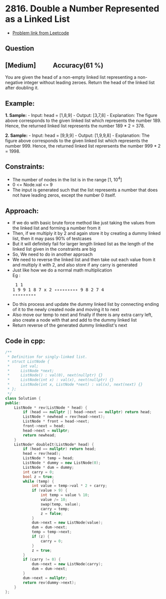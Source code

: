 # 2816. Double a Number Represented as a Linked List
- [Problem link from Leetcode](https://leetcode.com/problems/double-a-number-represented-as-a-linked-list/description/)
## Question
## [Medium] &nbsp;&nbsp;&nbsp;&nbsp;&nbsp;&nbsp;&nbsp;&nbsp;&nbsp; Accuracy(61 %)
You are given the head of a non-empty linked list representing a non-negative integer without leading zeroes.
Return the head of the linked list after doubling it.
## Example:
**1. Sample:**
      - Input: head = [1,8,9]
      - Output: [3,7,8]
      - Explanation: The figure above corresponds to the given linked list which represents the number 189. Hence, the returned linked list represents the number 189 * 2 = 378.

**2. Sample:**
      - Input: head = [9,9,9]
      - Output: [1,9,9,8]
      - Explanation: The figure above corresponds to the given linked list which represents the number 999. Hence, the returned linked list reprersents the number 999 * 2 = 1998. 
 
## Constraints:
- The number of nodes in the list is in the range [1, 10<sup>4</sup>]
- 0 <= Node.val <= 9
- The input is generated such that the list represents a number that does not have leading zeros, except the number 0 itself.

## Approach:
- If we do with basic brute force method like just taking the values from the linked list and forming a number from it
- Then, if we multiply it by 2 and again store it by creating a dummy linked list, then it may pass 90% of testcases
- But it will definitely fail for larger length linked list as the length of the linked list given in the constraints are big
- So, We need to do in another approach
- We need to reverse the linked list and then take out each value from it and multiply it with 2, and also store if any carry is generated
- Just like how we do a normal math multiplication
<br>Eg :  <pre>
  1   1 1
  9 9 1 8 7
      x    2
  **---------**
  9 8 2 7 4
  **---------**
  </pre>
- Do this process and update the dummy linked list by connecting ending of it to the newly created node and moving it to next
- Also move our temp to next and finally if there is any extra carry left, also create a node with that and add to the dummy linked list
- Return reverse of the generated dummy linkedlist's next

## Code in cpp:
```cpp
/**
 * Definition for singly-linked list.
 * struct ListNode {
 *     int val;
 *     ListNode *next;
 *     ListNode() : val(0), next(nullptr) {}
 *     ListNode(int x) : val(x), next(nullptr) {}
 *     ListNode(int x, ListNode *next) : val(x), next(next) {}
 * };
 */
class Solution {
public:
    ListNode * rev(ListNode * head) {
        if (head == nullptr || head->next == nullptr) return head;
        ListNode * newhead = rev(head->next);
        ListNode * front = head->next;
        front->next = head;
        head->next = nullptr;
        return newhead;
    }
    ListNode* doubleIt(ListNode* head) {
        if (head == nullptr) return head;
        head = rev(head);
        ListNode * temp = head;
        ListNode * dummy = new ListNode(0);
        ListNode * dum = dummy;
        int carry = 0;
        bool z = true;
        while (temp) {
            int value = temp->val * 2 + carry;
            if (value > 9) {
                int temp = value % 10;
                value /= 10; 
                swap(temp, value);
                carry = temp;
                z = false;
            }
            dum->next = new ListNode(value);
            dum = dum->next;
            temp = temp->next;
            if (z) {
                carry = 0;
            }
            z = true;
        }
        if (carry != 0) {
            dum->next = new ListNode(carry);
            dum = dum->next;
        }
        dum->next = nullptr;
        return rev(dummy->next);
    }
};
```
